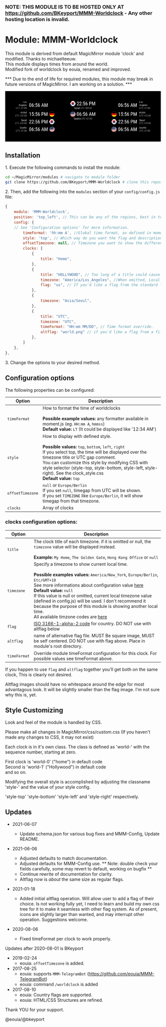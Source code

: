 ### NOTE: THIS MODULE IS TO BE HOSTED ONLY AT https://github.com/BKeyport/MMM-Worldclock - Any other hosting location is invalid.

# Module: MMM-Worldclock
This module is derived from default MagicMirror module 'clock' and modified. Thanks to michaelteeuw.<br>
This module displays times from around the world. <br>
Modified fork of worldclock by eouia, renamed and improved.<br>

*** Due to the end of life for required modules, this module may break in future versions of MagicMirror. I am working on a solution. *** 

![](https://github.com/bkeyport/MMM-Worldclock/blob/master/world-clock.png?raw=true)

## Installation

1\. Execute the following commands to install the module:

```bash
cd ~/MagicMirror/modules # navigate to module folder
git clone https://github.com/BKeyport/MMM-Worldclock # clone this repository
```

2\. Then, add the following into the `modules` section of your `config/config.js` file:

````javascript
{
	module: 'MMM-Worldclock',
	position: 'top_left', // This can be any of the regions, best in top_left or top_right regions
	config: {
	// See 'Configuration options' for more information.
		timeFormat: 'hh:mm A', //Global time format, as defined in moment.js format()
		style: 'top', // Which way do you want the flag and description from the clock? choices are 'top', 'left','right','bottom'
		offsetTimezone: null, // Timezone you want to show the difference from. null, "", or omitted from config will be UTC.
		clocks: [
			{
				title: "Home",
			},
			{
				title: "HOLLYWOOD", // Too long of a title could cause bad text align.
				timezone: "America/Los_Angeles", //When omitted, Local time will be displayed. 
				flag: "us", // If you'd like a flag from the standard library 
			},
			{
				timezone: "Asia/Seoul",
			},
			{
				title: "UTC",
				timezone: "UTC",
				timeFormat: "HH:mm MM/DD", // Time format override. 
				altflag: "world.png" // if you'd like a flag from a file on your mirror device. 
			},
		]
	},
},
````
3\. Change the options to your desired method. 

## Configuration options

The following properties can be configured:

| Option            | Description
| ----------------- | -----------
| `timeFormat`      | How to format the time of worldclocks <br><br> **Possible example values:** any formatter available in moment.js (eg. `HH:mm A`, `hmmss`) <br> **Default value:** `LT` (It could be displayed like '12:34 AM')
| `style`           | How to display with defined style. <br><br>**Possible values:** `top`, `bottom`, `left`, `right` <br> If you select top, the time will be displayed over the timezone title or UTC gap comment.<br>You can customize this style by modifying CSS with style selector (style-top, style-bottom, style-left, style-right). See the clock_style.css <br> **Default value:** `top`
| `offsetTimezone` | `null` or `Europe/Berlin`<br/> If you set `null`, timegap from UTC will be shown. <br> If you set `TIMEZONE` like `Europe/Berlin`, it will show timegap from that timezone.  
| `clocks`          | Array of clocks



### clocks configuration options:
| Option            | Description
| ----------------- | -----------
| `title`           | The clock title of each timezone. if it is omitted or null, the `timezone` value will be displayed instead. <br><br> **Example:** `My Home`, `The Golden Gate`, `Hong Kong Office` or `null`  
| `timezone`        | Specify a timezone to show current local time. <br><br> **Possible examples values:** `America/New_York`, `Europe/Berlin`, `Etc/GMT+10` <br>See more informations about configuration value [here](https://momentjs.com/timezone/docs/#/data-formats/packed-format/)<br> **Default value:** `null`<br> If this value is null or omitted, current local timezone value (defined in config.js) will be used. I don't recommend it because the purpose of this module is showing another local time.<br>All available timzone codes are [here](https://en.wikipedia.org/wiki/List_of_tz_database_time_zones)
|`flag `  |  [ISO 3166-1-alpha-2 code](https://www.iso.org/obp/ui/#search/code/) for country. DO NOT use with altflag below |
|`altflag `  |  name of alternative flag file. MUST Be square image, MUST be self centered. DO NOT use with flag above. Place in module's root directory. |
|`timeFormat`|Override module  timeFormat configuration for this clock. For possible values see timeFormat above.|

If you happen to use `flag` and `altflag` together you'll get both on the same clock, This is clearly not desired. <br> 

Altflag images should have no whitespace around the edge for most advantagous look. It will be slightly smaller than the flag image. I'm not sure why this is, yet.<br>

## Style Customizing
Look and feel of the module is handled by CSS.<br>

Please make all changes in MagicMirror/css/custom.css (If you haven't made any changes to CSS, it may not exist) 

Each clock is in it's own class. The class is defined as 'world-' with the sequence number, starting at zero. 

First clock is 'world-0' ("home") in default code<br>
Second is 'world-1' ("Hollywood") in default code<br>
and so on. <br>

Modifying the overall style is accomplished by adjusting the classname 'style-' and the value of your style config. 

'style-top' 'style-bottom' 'style-left' and 'style-right' respectively. 

## Updates
* 2021-06-07
	* Update schema.json for various bug fixes and MMM-Config, Update README. 

* 2021-06-06
	* Adjusted defaults to match documentation. 
	* Adjusted defaults for MMM-Config use. ** Note: double check your fields carefully, some may revert to default, working on bugfix **
	* Continue rewrite of documentation for clarity. 
	* Altflag now is _about_ the same size as regular flags. 

* 2021-01-18 
	* Added initial altflag operation. Will allow user to add a flag of their choice. Is not working fully yet, I need to learn and build my own css tree for it to make it seamless with other flag system. As of present, icons are slightly larger than wanted, and may interrupt other operation. Suggestions welcome. 
* 2020-08-06 
	* Fixed timeFormat per clock to work properly. 

Updates after 2020-08-01 is BKeyport

* 2019-02-24
	* eouia: `offsetTimezone` is added.
* 2017-08-25
	* eouia: supports `MMM-TelegramBot` (https://github.com/eouia/MMM-TelegramBot)
	* eouia:  command `/worldclock` is added
* 2017-08-10
	* eouia: Country flags are supported.
	* eouia: HTML/CSS Structures are refined.

Thank YOU for your support.

@eouia/@bkeyport
